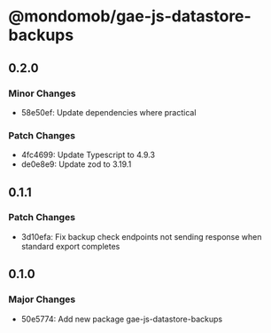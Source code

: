 # @mondomob/gae-js-datastore-backups

## 0.2.0

### Minor Changes

- 58e50ef: Update dependencies where practical

### Patch Changes

- 4fc4699: Update Typescript to 4.9.3
- de0e8e9: Update zod to 3.19.1

## 0.1.1

### Patch Changes

- 3d10efa: Fix backup check endpoints not sending response when standard export completes

## 0.1.0

### Major Changes

- 50e5774: Add new package gae-js-datastore-backups
